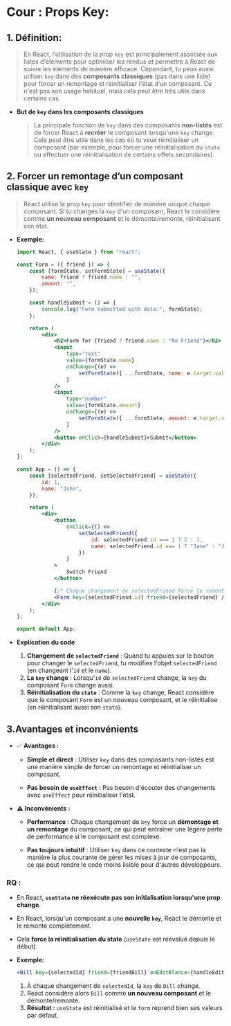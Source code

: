 # Cour : **Props Key:**

## 1. **Définition:**

> En React, l’utilisation de la prop `key` est principalement associée aux listes d'éléments pour optimiser les rendus et permettre à React de suivre les éléments de manière efficace. Cependant, tu peux aussi utiliser `key` dans des **composants classiques** (pas dans une liste) pour forcer un remontage et réinitialiser l'état d’un composant. Ce n'est pas son usage habituel, mais cela peut être très utile dans certains cas.

-   **But de `key` dans les composants classiques**

    > La principale fonction de `key` dans des composants **non-listés** est de forcer React à **recréer** le composant lorsqu'une `key` change. Cela peut être utile dans les cas où tu veux réinitialiser un composant (par exemple, pour forcer une réinitialisation du `state` ou effectuer une réinitialisation de certains effets secondaires).

## 2. **Forcer un remontage d’un composant classique avec `key`**

> React utilise la prop `key` pour identifier de manière unique chaque composant. Si tu changes la `key` d'un composant, React le considère comme **un nouveau composant** et le démonte/remonte, réinitialisant son état.

-   **Exemple:**

    ```jsx
    import React, { useState } from "react";

    const Form = ({ friend }) => {
    	const [formState, setFormState] = useState({
    		name: friend ? friend.name : "",
    		amount: "",
    	});

    	const handleSubmit = () => {
    		console.log("Form submitted with data:", formState);
    	};

    	return (
    		<div>
    			<h2>Form for {friend ? friend.name : "No Friend"}</h2>
    			<input
    				type="text"
    				value={formState.name}
    				onChange={(e) =>
    					setFormState({ ...formState, name: e.target.value })
    				}
    			/>
    			<input
    				type="number"
    				value={formState.amount}
    				onChange={(e) =>
    					setFormState({ ...formState, amount: e.target.value })
    				}
    			/>
    			<button onClick={handleSubmit}>Submit</button>
    		</div>
    	);
    };

    const App = () => {
    	const [selectedFriend, setSelectedFriend] = useState({
    		id: 1,
    		name: "John",
    	});

    	return (
    		<div>
    			<button
    				onClick={() =>
    					setSelectedFriend({
    						id: selectedFriend.id === 1 ? 2 : 1,
    						name: selectedFriend.id === 1 ? "Jane" : "John",
    					})
    				}
    			>
    				Switch Friend
    			</button>

    			{/* Chaque changement de selectedFriend force le remontage du composant Form */}
    			<Form key={selectedFriend.id} friend={selectedFriend} />
    		</div>
    	);
    };

    export default App;
    ```

-   **Explication du code**

    1.  **Changement de `selectedFriend`** : Quand tu appuies sur le bouton pour changer le `selectedFriend`, tu modifies l'objet `selectedFriend` (en changeant l'`id` et le `name`).
    2.  **La `key` change** : Lorsqu'`id` de `selectedFriend` change, la `key` du composant `Form` change aussi.
    3.  **Réinitialisation du `state`** : Comme la `key` change, React considère que le composant `Form` est un nouveau composant, et le réinitialise (en réinitialisant aussi son `state`).

## 3.**Avantages et inconvénients**

-   ✅ **Avantages :**

    -   **Simple et direct** : Utiliser `key` dans des composants non-listés est une manière simple de forcer un remontage et réinitialiser un composant.

    -   **Pas besoin de `useEffect`** : Pas besoin d'écouter des changements avec `useEffect` pour réinitialiser l'état.

-   ⚠️ **Inconvénients :**

    -   **Performance** : Chaque changement de `key` force un **démontage et un remontage** du composant, ce qui peut entraîner une légère perte de performance si le composant est complexe.

    -   **Pas toujours intuitif** : Utiliser `key` dans ce contexte n'est pas la manière la plus courante de gérer les mises à jour de composants, ce qui peut rendre le code moins lisible pour d'autres développeurs.

### RQ :

-   En React, **`useState` ne réexécute pas son initialisation lorsqu'une prop change**.
-   En React, lorsqu'un composant a une **nouvelle `key`**, React le démonte et le remonte complètement.
-   Cela **force la réinitialisation du state** (`useState` est réévalué depuis le début).

-   **Exemple:**

    ```jsx
    <Bill key={selectedId} friend={friendBill} onEditBlance={handleEditBill} />
    ```

    1.  À chaque changement de `selectedId`, la `key` de `Bill` change.
    2.  React considère alors `Bill` comme **un nouveau composant** et le démonte/remonte.
    3.  **Résultat :** `useState` est réinitialisé et le `form` reprend bien ses valeurs par défaut.
